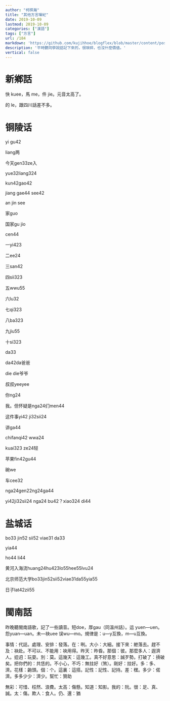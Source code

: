 ```yaml
---
author: "柯棋瀚"
title: "其他方言璅紀"
date: 2019-10-09
lastmod: 2019-10-09
categories: ["漢語"]
tags: ["方言"]
url: /184
markdown: 'https://github.com/kujihhoe/blogflex/blob/master/content/post/184其他方言.md'
description: '平時聽同學說話記下來的，很瑣碎，也沒什麼價値。'
vertical: false
---
```


# 新鄕話

快 kuee，馬 me，件 jie。元音太高了。

的 le，跟四川話差不多。

# 铜陵话

yi gu42

 liang两

今天gen33ze入

yue32liang324

kun42gao42

jiang gae44 see42

an jin see

家guo

国家gu jio

cen44

一yi423

二ee24

三san42

四sii323

五wwu55

六lu32

七qi323

八ba323

九jiu55

十si323

da33

da42da爸爸

die die爷爷

叔叔yeeyee

你ng24

我。但怀疑是nga24们men44

这件事yi42 ji32sii24

讲ga44

chifanqi42 wwa24

kuai323 ze24轻

苹果fin42gu44

碗we

车cee32

nga24gen22ng24ga44

yi42ji32sii24  nga24 bu42？xiao324 di44

# 盐城话

bo33 jin52 sii52 viae31 da33

yia44

ho44 li44

黄河入海流huang24hu423lo55hee55lvu24

北京师范大学bo33jin52sii52viae31da55yia55

日子lat42zii55

# 閩南話

昨晚聽閩南語歌，記了一些讀音。短doe，厚gau（同溫州話）。运  yuen—uen。怨yuan—uan。未—袂uee 误wu—mo。規律是：u—y互換，m—u互換。

事情：代誌。處理、安排：發落。在：咧。大小：大細。接下來：紲落去。趕不及：袂赴。不可以、不能用：袂用得。昨天：昨昏。那個：彼。那麼多人：遐濟人。𨑨迌：玩耍。別：莫。這幾天：這幾工。真不好意思：誠歹勢。打破了：摃破矣。把你們的：共恁的。不小心，不巧：無拄好（煞）。剛好：拄好。多：多、濟。花樣：齣頭。個：个。這裏：這搭。記性：記性、記持。差：䆀。多少：偌濟。多多少少：濟少。幫忙：贊助

無彩：可惜、枉然、浪費。太高：傷懸。知道：知影。我的：阮。很：足、真、誠。太：傷。欺人：食人。仍、還：猶
